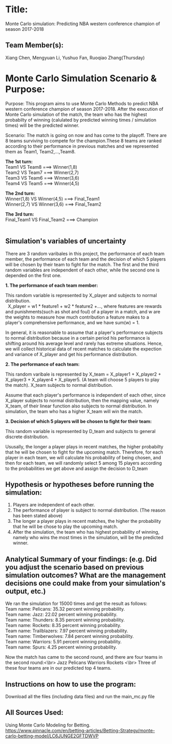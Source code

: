
# Title: 
Monte Carlo simulation: Predicting NBA western conference champion of season 2017-2018

## Team Member(s):
Xiang Chen, Mengyuan Li, Yushuo Fan, Ruoqiao Zhang(Thursday)

# Monte Carlo Simulation Scenario & Purpose:
Purpose: This program aims to use Monte Carlo Methods to predict NBA western conference champion of season 2017-2018. After the execution of Monte Carlo simulation of the match, the team who has the highest probabilty of winning (calulated by predicted winning times / simulation times) will be the predicted winner.</br>

Scenario: The match is going on now and has come to the playoff. There are 8 teams surviving to compete for the champion.These 8 teams are ranked according to their performance in previous matches and we represented them as
Team1, Team2,...,Team8.</br>

**The 1st turn:**</br>     Team1 VS Team8 ===> Winner(1,8)</br>
                  Team2 VS Team7 ===> Winner(2,7)</br>
                  Team3 VS Team6 ===> Winner(3,6)</br>
                  Team4 VS Team5 ===> Winner(4,5)</br>

**The 2nd turn:**</br>     Winner(1,8) VS Winner(4,5) ===> Final_Team1</br>
                  Winner(2,7) VS Winner(3,6) ===> Final_Team2</br>

**The 3rd turn:**</br>     Final_Team1 VS Final_Team2 ===> Champion</br>
          

## Simulation's variables of uncertainty

There are 3 random varibales in this project, the performance of each team member, the performance of each team and the decision of which 5 players will be chosen by their team to fight for the match. The first and the third random variables are independent of each other, while the second one is depended on the first one.

**1. The performance of each team member:**</br>

This random variable is represented by X_player and subjects to normal distribution.</br>
   
X_player = w1 * feature1 + w2 * feature2 +..., where features are rewards and punishments(such as shot and foul) of a player in a match, and w are the weights to measure how much contribution a feature makes to a player's comprehensive performance, and we have sum(w) = 1.</br>

In general, it is reasonable to assume that a player's performance subjects to normal distribution because in a certain period his performance is shifting around his average level and rarely has extreme situations. Hence, we will collect historical data of recent matches to calculate the expection and variance of X_player and get his performance distribution.

**2. The performance of each team:**</br>

This random varibale is represented by X_team = X_player1 + X_player2 + X_player3 + X_player4 + X_player5. (A team will choose 5 players to play the match). X_team subjects to normal distribution.</br>
  
Assume that each player's performance is independent of each other, since X_player subjects to normal distribution, then the mapping value, namely X_team, of their linear function also subjects to normal distribution. In simulation, the team who has a higher X_team will win the match.

**3. Decision of which 5 players will be chosen to fight for their team:**</br>

This random variable is represented by D_team and subjects to general discrete distribution.</br>
   
Ususally, the longer a player plays in recent matches, the higher probabilty that he will be chosen to fight for the upcoming match. Therefore, for each player in each team, we will calculate his probability of being chosen, and then for each team, we will randomly select 5 among 15 players according to the probabilities we get above and assign the decision to D_team

## Hypothesis or hypotheses before running the simulation:
1. Players are independent of each other.</br>
2. The performance of player is subject to normal distribution. (The reason has been stated above)</br>
3. The longer a player plays in recent matches, the higher the probability that he will be chose to play the upcoming match.</br>
4. After the simulation, the team who has highest probability of winning, namely who wins the most times in the simulation, will be the predicted winner.</br>

## Analytical Summary of your findings: (e.g. Did you adjust the scenario based on previous simulation outcomes?  What are the management decisions one could make from your simulation's output, etc.)
We ran the simulation for 15000 times and get the result as follows:</br>
Team name: Pelicans: 35.32 percent winning probability.</br>
Team name: Jazz: 22.02 percent winning probability.</br>
Team name: Thunders: 8.35 percent winning probability.</br>
Team name: Rockets: 8.35 percent winning probability.</br>
Team name: Trailblazers: 7.97 percent winning probability.</br>
Team name: Timberwolves: 7.84 percent winning probability.</br>
Team name: Warriors: 5.91 percent winning probability.</br>
Team name: Spurs: 4.25 percent winning probability.</br>

Now the match has came to the second round, and there are four teams in the second round:<\br>
Jazz Pelicans Warriors Rockets <\br>
Three of these four teams are in our predicted top 4 teams.


## Instructions on how to use the program:
Download all the files (including data files) and run the main_mc.py file

## All Sources Used:
Using Monte Carlo Modeling for Betting. https://www.pinnacle.com/en/betting-articles/Betting-Strategy/monte-carlo-betting-model/LC6JUNGE2GFTDWVP

